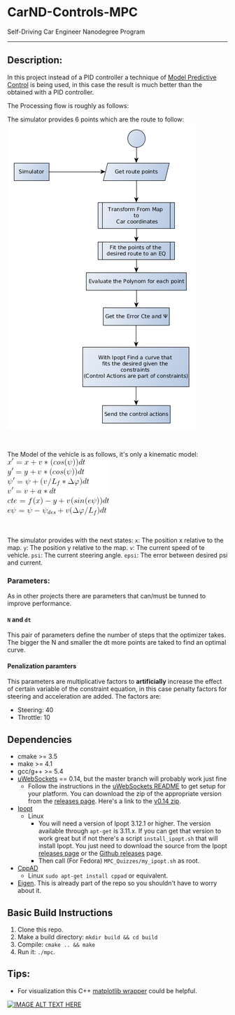 # CarND-Controls-MPC
Self-Driving Car Engineer Nanodegree Program



---

## Description:

In this project instead of a PID controller a technique of [Model Predictive Control](https://en.wikipedia.org/wiki/Model_predictive_control)
 is being used, in this case the result is much better than the obtained with a PID controller.
 
The Processing flow is roughly as follows:

The simulator provides 6 points which are the route to follow:
<br>
![](./res/flow.png)

<br>

The Model of the vehicle is as follows, it's only a kinematic model:
<br>
![](./res/CodeCogsEqn.png)

<br>

The simulator provides with the next states:
`x`: The position x relative to the map.
`y`: The position y relative to the map.
`v`: The current speed of te vehicle.
`psi`: The current steering angle.
`epsi`: The error between desired psi and current.

### Parameters:

As in other projects there are parameters that can/must be tunned to improve performance.
 #### `N` and `dt`
 This pair of parameters define the number of steps that the optimizer takes.
 The bigger the N and smaller the dt more points are taked to find an optimal curve.
 
#### Penalization paramters

This parameters are multiplicative factors to **artificially** increase the effect of certain variable of the 
constraint equation, in this case penalty factors for steering and acceleration are added. 
The factors are:
* Steering: 40
* Throttle: 10



## Dependencies

* cmake >= 3.5
* make >= 4.1
* gcc/g++ >= 5.4
* [uWebSockets](https://github.com/uWebSockets/uWebSockets) == 0.14, but the master branch will probably work just fine
  * Follow the instructions in the [uWebSockets README](https://github.com/uWebSockets/uWebSockets/blob/master/README.md) to get setup for your platform. You can download the zip of the appropriate version from the [releases page](https://github.com/uWebSockets/uWebSockets/releases). Here's a link to the [v0.14 zip](https://github.com/uWebSockets/uWebSockets/archive/v0.14.0.zip).
* [Ipopt](https://projects.coin-or.org/Ipopt)
  * Linux
    * You will need a version of Ipopt 3.12.1 or higher. The version available through `apt-get` is 3.11.x. If you can get that version to work great but if not there's a script `install_ipopt.sh` that will install Ipopt. You just need to download the source from the Ipopt [releases page](https://www.coin-or.org/download/source/Ipopt/) or the [Github releases](https://github.com/coin-or/Ipopt/releases) page.
    * Then call (For Fedora) `MPC_Quizzes/my_ipopt.sh` as root. 
* [CppAD](https://www.coin-or.org/CppAD/)
  * Linux `sudo apt-get install cppad` or equivalent.
* [Eigen](http://eigen.tuxfamily.org/index.php?title=Main_Page). This is already part of the repo so you shouldn't have to worry about it.


## Basic Build Instructions


1. Clone this repo.
2. Make a build directory: `mkdir build && cd build`
3. Compile: `cmake .. && make`
4. Run it: `./mpc`.

## Tips:
* For visualization this C++ [matplotlib wrapper](https://github.com/lava/matplotlib-cpp) could be helpful.




[![IMAGE ALT TEXT HERE](https://img.youtube.com/vi/t4IuHc2queg/0.jpg)](https://www.youtube.com/watch?v=t4IuHc2queg)